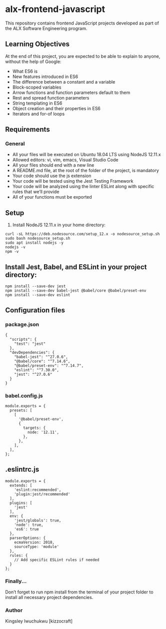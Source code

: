 # alx-frontend-javascript

This repository contains frontend JavaScript projects developed as part of the ALX Software Engineering program.

## Learning Objectives

At the end of this project, you are expected to be able to explain to anyone, without the help of Google:

- What ES6 is
- New features introduced in ES6
- The difference between a constant and a variable
- Block-scoped variables
- Arrow functions and function parameters default to them
- Rest and spread function parameters
- String templating in ES6
- Object creation and their properties in ES6
- Iterators and for-of loops

## Requirements

### General

- All your files will be executed on Ubuntu 18.04 LTS using NodeJS 12.11.x
- Allowed editors: vi, vim, emacs, Visual Studio Code
- All your files should end with a new line
- A README.md file, at the root of the folder of the project, is mandatory
- Your code should use the js extension
- Your code will be tested using the Jest Testing Framework
- Your code will be analyzed using the linter ESLint along with specific rules that we’ll provide
- All of your functions must be exported

## Setup

1. Install NodeJS 12.11.x in your home directory:
```shell
curl -sL https://deb.nodesource.com/setup_12.x -o nodesource_setup.sh
sudo bash nodesource_setup.sh
sudo apt install nodejs -y
nodejs -v
npm -v
```
## Install Jest, Babel, and ESLint in your project directory:
```
npm install --save-dev jest
npm install --save-dev babel-jest @babel/core @babel/preset-env
npm install --save-dev eslint
```
## Configuration files

### package.json
```
{
  "scripts": {
    "test": "jest"
  },
  "devDependencies": {
    "babel-jest": "^27.0.6",
    "@babel/core": "^7.14.6",
    "@babel/preset-env": "^7.14.7",
    "eslint": "^7.30.0",
    "jest": "^27.0.6"
  }
}
```
### babel.config.js
```
module.exports = {
  presets: [
    [
      '@babel/preset-env',
      {
        targets: {
          node: '12.11',
        },
      },
    ],
  ],
};
```
## .eslintrc.js
```
module.exports = {
  extends: [
    'eslint:recommended',
    'plugin:jest/recommended'
  ],
  plugins: [
    'jest'
  ],
  env: {
    'jest/globals': true,
    'node': true,
    'es6': true
  },
  parserOptions: {
    ecmaVersion: 2018,
    sourceType: 'module'
  },
  rules: {
    // Add specific ESLint rules if needed
  }
};
```
### Finally...

Don’t forget to run npm install from the terminal of your project folder to install all necessary project dependencies.

### Author
Kingsley Iwuchukwu [kizzocraft]
